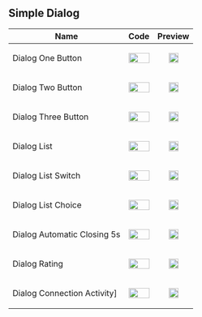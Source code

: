 ## Simple Dialog
Name | Code | Preview
--- | --- | ---
Dialog One Button | <p align="center"> <img src="https://user-images.githubusercontent.com/64149535/119108946-696b5780-ba29-11eb-837c-5e1b3b40a676.jpg" width="100%"> </p> | <p align="center"> <img src="https://user-images.githubusercontent.com/64149535/119105063-a6cde600-ba25-11eb-8129-53b3f6a478cd.gif" width="55%"> </p>
Dialog Two Button | <p align="center"> <img src="https://user-images.githubusercontent.com/64149535/119109093-8b64da00-ba29-11eb-89a6-601447727efd.jpg" width="100%"> </p> | <p align="center"> <img src="https://user-images.githubusercontent.com/64149535/119106571-2a3c0700-ba27-11eb-8d01-9f53b170aeed.gif" width="55%"> </p>
Dialog Three Button | <p align="center"> <img src="https://user-images.githubusercontent.com/64149535/119109139-97e93280-ba29-11eb-8dc5-ee69000158ef.jpg" width="100%"> </p> | <p align="center"> <img src="https://user-images.githubusercontent.com/64149535/119106695-4049c780-ba27-11eb-96c3-fadbe9181575.gif" width="55%"> </p>
Dialog List | <p align="center"> <img src="https://user-images.githubusercontent.com/64149535/119109202-a33c5e00-ba29-11eb-8aee-20500c58efb8.jpg" width="100%"> </p> | <p align="center"> <img src="https://user-images.githubusercontent.com/64149535/119106887-6a02ee80-ba27-11eb-969f-2e3247b4352e.gif" width="55%"> </p>
Dialog List Switch | <p align="center"> <img src="https://user-images.githubusercontent.com/64149535/119109245-b0f1e380-ba29-11eb-8b5b-d942b1b647a4.jpg" width="100%"> </p> | <p align="center"> <img src="https://user-images.githubusercontent.com/64149535/119106987-81da7280-ba27-11eb-9abb-feb4856919c3.gif" width="55%"> </p>
Dialog List Choice | <p align="center"> <img src="https://user-images.githubusercontent.com/64149535/119109329-bfd89600-ba29-11eb-9fdf-eafbf8a3a6a1.jpg" width="100%"> </p> | <p align="center"> <img src="https://user-images.githubusercontent.com/64149535/119107051-9159bb80-ba27-11eb-8c07-4dfe2efc8973.gif" width="55%"> </p>
Dialog Automatic Closing 5s | <p align="center"> <img src="https://user-images.githubusercontent.com/64149535/119109389-ccf58500-ba29-11eb-8087-6ef2ac8bf29d.jpg" width="100%"> </p> | <p align="center"> <img src="https://user-images.githubusercontent.com/64149535/119107128-a33b5e80-ba27-11eb-85b0-378a4f12f360.gif" width="55%"> </p>
Dialog Rating | <p align="center"> <img src="https://user-images.githubusercontent.com/64149535/119109457-d979dd80-ba29-11eb-986c-39d809784553.jpg" width="100%"> </p> | <p align="center"> <img src="https://user-images.githubusercontent.com/64149535/119107215-b1897a80-ba27-11eb-80a3-99b445e3255a.gif" width="55%"> </p>
Dialog Connection Activity] | <p align="center"> <img src="https://user-images.githubusercontent.com/64149535/119109505-e5659f80-ba29-11eb-8ade-e3b45c567a8e.jpg" width="100%"> </p> | <p align="center"> <img src="https://user-images.githubusercontent.com/64149535/119107283-c2d28700-ba27-11eb-905f-1f4a16cd72e9.gif" width="55%"> </p>

